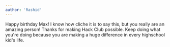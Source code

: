 ```yaml
---
author: 'Rashid'
---
```

Happy birthday Max! I know how cliche it is to say this, but you really are an amazing person! Thanks for making Hack Club possible. Keep doing what you're doing because you are making a huge difference in every highschool kid's life.
